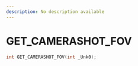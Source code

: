 ```yaml
---
description: No description available 
---
```


# GET_CAMERASHOT_FOV

```cpp
int GET_CAMERASHOT_FOV(int _Unk0);
```